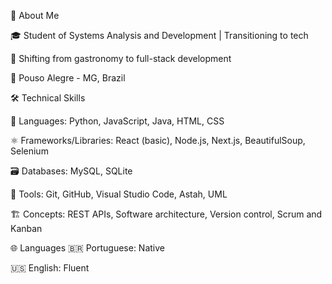 👋 About Me

🎓 Student of Systems Analysis and Development | Transitioning to tech

🚀 Shifting from gastronomy to full-stack development

📍 Pouso Alegre - MG, Brazil





🛠️ Technical Skills

📔 Languages: Python, JavaScript, Java, HTML, CSS

⚛️ Frameworks/Libraries: React (basic), Node.js, Next.js, BeautifulSoup, Selenium

🗃️ Databases: MySQL, SQLite

📐 Tools: Git, GitHub,  Visual Studio Code, Astah, UML

🏗️ Concepts: REST APIs, Software architecture, Version control, Scrum and Kanban


🌐 Languages
🇧🇷 Portuguese: Native

🇺🇸 English: Fluent


